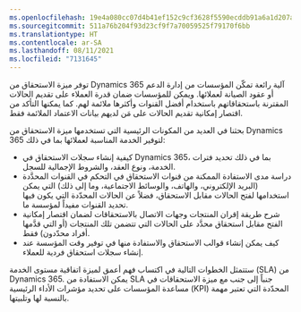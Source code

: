 ```yaml
---
ms.openlocfilehash: 19e4a080cc07d4b41ef152c9cf3628f5590ecddb91a6a1d207aec726773716d0
ms.sourcegitcommit: 511a76b204f93d23cf9f7a70059525f79170f6bb
ms.translationtype: HT
ms.contentlocale: ar-SA
ms.lasthandoff: 08/11/2021
ms.locfileid: "7131645"
---
```

توفر ميزة الاستحقاق من Dynamics 365 آلية رائعة تمكّن المؤسسات من إدارة الدعم أو عقود الصيانة لعملائها. ويمكن للمؤسسات ضمان قدرة العملاء على تقديم الحالات المقترنة باستحقاقاتهم باستخدام أفضل القنوات وأكثرها ملائمة لهم. كما يمكنها التأكد من اقتصار إمكانية تقديم الحالات على مَن لديهم بيانات الاعتماد الملائمة فقط.

بحثنا في العديد من المكونات الرئيسية التي تستخدمها ميزة الاستحقاق من Dynamics 365 لتوفير الخدمة المناسبة لعملائها بما في ذلك:

-   كيفية إنشاء سجلات الاستحقاق في Dynamics 365، بما في ذلك تحديد فترات الخدمة، ونوع العقد، والشروط الإجمالية للسجل.
-   دراسة مدى الاستفادة الممكنة من قنوات الاستحقاق في التحكم في القنوات المحدَّدة (البريد الإلكتروني، والهاتف، والوسائط الاجتماعية، وما إلى ذلك) التي يمكن استخدامها لفتح الحالات مقابل الاستحقاق، فضلاً عن الحالات المحدّدة التي يكون فيها تحديد القنوات مفيداً لمؤسسة ما.
-   شرح طريقة إقران المنتجات وجهات الاتصال بالاستحقاقات لضمان اقتصار إمكانية الفتح مقابل استحقاق محدَّد على الحالات التي تتضمن تلك المنتجات (أو التي قدَّمها أفراد محدّدون) فقط.
-   كيف يمكن إنشاء قوالب الاستحقاق والاستفادة منها في توفير وقت المؤسسة عند إنشاء سجلات استحقاق فردية للعملاء.

ستتمثل الخطوات التالية في اكتساب فهم أعمق لميزة اتفاقية مستوى الخدمة (SLA) من Dynamics 365. يمكن الاستفادة من SLA جنباً إلى جنب مع ميزة الاستحقاقات في مساعدة المؤسسات على تحديد مؤشرات الأداء الرئيسية (KPI) المحدّدة التي تعتبر مهمة بالنسبة لها وتلبيتها.
